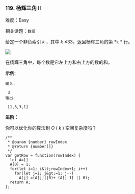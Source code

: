 ### 119. 杨辉三角 II

难度：Easy

相关话题：`数组`

给定一个非负索引 *k* ，其中  *k* &le;33，返回杨辉三角的第  *k * 行。



![](https://upload.wikimedia.org/wikipedia/commons/0/0d/PascalTriangleAnimated2.gif)


在杨辉三角中，每个数是它左上方和右上方的数的和。



 **示例:** 





```
输入:

 3
输出:

 [1,3,3,1]

```

 **进阶：** 



你可以优化你的算法到  *O* ( *k* ) 空间复杂度吗？




```
/**
 * @param {number} rowIndex
 * @return {number[]}
 */
var getRow = function(rowIndex) {
  let A=[]
  A[0] = 1;
  for(let i=1; i&lt;rowIndex+1; i++)
    for(let j=i; j&gt;=1; j--)
      A[j] =(A[j]||0)+ (A[j-1] || 0);
  return A;
};



```
